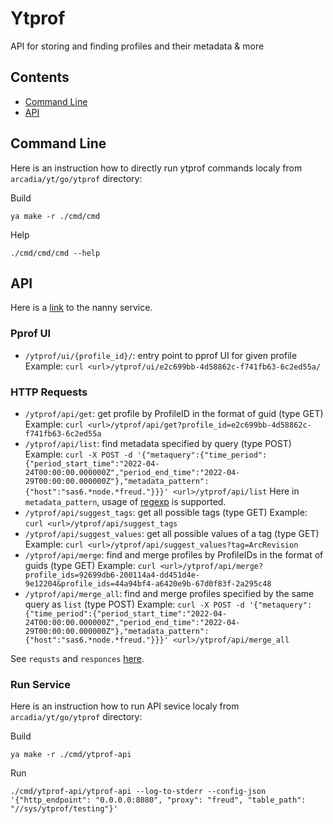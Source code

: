 # Ytprof
API for storing and finding profiles and their metadata & more

## Contents

* [Command Line](#s-CommandLine)
* [API](#s-API)

## <a name="s-CommandLine"></a> Command Line

Here is an instruction how to directly run ytprof commands localy from `arcadia/yt/go/ytprof` directory:

Build
```
ya make -r ./cmd/cmd
```

Help

```
./cmd/cmd/cmd --help
```

## <a name="s-API"></a> API

Here is a [link](https://nanny.yandex-team.ru/ui/#/services/catalog/yt_ytprof) to the nanny service.

### Pprof UI

* `/ytprof/ui/{profile_id}/`: entry point to pprof UI for given profile
Example: `curl <url>/ytprof/ui/e2c699bb-4d58862c-f741fb63-6c2ed55a/`

### HTTP Requests

* `/ytprof/api/get`: get profile by ProfileID in the format of guid (type GET)
Example: `curl <url>/ytprof/api/get?profile_id=e2c699bb-4d58862c-f741fb63-6c2ed55a`
* `/ytprof/api/list`: find metadata specified by query (type POST)
Example: `curl -X POST -d '{"metaquery":{"time_period":{"period_start_time":"2022-04-24T00:00:00.000000Z","period_end_time":"2022-04-29T00:00:00.000000Z"},"metadata_pattern":{"host":"sas6.*node.*freud."}}}' <url>/ytprof/api/list`
Here in `metadata_pattern`, usage of [regexp](https://pkg.go.dev/regexp#MatchString) is supported.
* `/ytprof/api/suggest_tags`: get all possible tags (type GET)
Example: `curl <url>/ytprof/api/suggest_tags`
* `/ytprof/api/suggest_values`: get all possible values of a tag (type GET)
Example: `curl <url>/ytprof/api/suggest_values?tag=ArcRevision`
* `/ytprof/api/merge`: find and merge profiles by ProfileIDs in the format of guids (type GET)
Example: `curl <url>/ytprof/api/merge?profile_ids=92699db6-200114a4-dd451d4e-9e12204&profile_ids=44a94bf4-a6420e9b-67d0f83f-2a295c48`
* `/ytprof/api/merge_all`: find and merge profiles specified by the same query as `list` (type POST)
Example: `curl -X POST -d '{"metaquery":{"time_period":{"period_start_time":"2022-04-24T00:00:00.000000Z","period_end_time":"2022-04-29T00:00:00.000000Z"},"metadata_pattern":{"host":"sas6.*node.*freud."}}}' <url>/ytprof/api/merge_all`

See `requsts` and `responces` [here](https://a.yandex-team.ru/arcadia/yt/go/ytprof/api/api.proto).

### Run Service

Here is an instruction how to run API sevice localy from `arcadia/yt/go/ytprof` directory:

Build
```
ya make -r ./cmd/ytprof-api
```

Run
```
./cmd/ytprof-api/ytprof-api --log-to-stderr --config-json '{"http_endpoint": "0.0.0.0:8080", "proxy": "freud", "table_path": "//sys/ytprof/testing"}'
```
